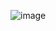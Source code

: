 ![image](https://github.com/mnkkhan/epic-cinema/assets/37503821/504b9c48-50e9-4862-b015-5986a0e31848)
